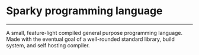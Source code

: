 # Sparky programming language
------
A small, feature-light compiled general purpose programming language. Made with the eventual goal of
a well-rounded standard library, build system, and self hosting compiler. 
